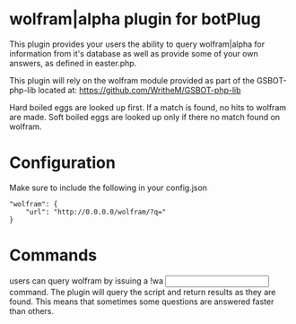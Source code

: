 # wolfram|alpha plugin for botPlug

This plugin provides your users the ability to query wolfram|alpha for information from it's database as well as provide some of your own answers, as defined in easter.php.

This plugin will rely on the wolfram module provided as part of the GSBOT-php-lib located at: https://github.com/WritheM/GSBOT-php-lib

Hard boiled eggs are looked up first. If a match is found, no hits to wolfram are made.
Soft boiled eggs are looked up only if there no match found on wolfram.

# Configuration

Make sure to include the following in your config.json

    "wolfram": {
        "url": "http://0.0.0.0/wolfram/?q="
    }

# Commands

users can query wolfram by issuing a !wa <input> command. The plugin will query the script and return results as they are found. This means that sometimes some questions are answered faster than others.